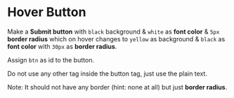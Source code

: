 # Hover Button

Make a **Submit button** with `black` background & `white` as **font color** & `5px` **border radius** which on hover changes to `yellow` as background & `black` as **font color** with `30px` as **border radius**. 

 Assign `btn` as id to the button.
 
 Do not use any other tag inside the button tag, just use the plain text.
 
 Note: It should not have any border (hint: none at all) but just **border radius**.
<!DOCTYPE html>
<html>
<head>
<style>
.button {
  background-color: #4CAF50; /* Green */
  
  color: white;
  padding: 16px 32px;
  text-align: center;
  text-decoration: none;
  display: inline-block;
  font-size: 16px;
  margin: 4px 2px;
  transition-duration: 0.4s;
  cursor: pointer;
}

.button1 {
  border-width: 5px;
  background-color: black; 
  color: white; 
  border: 2px solid #4CAF50;
}

.button1:hover {
   border-width: 30px;
  background-color: yellow;
  color: black;
}

</style>
</head>
</html>



